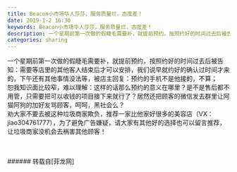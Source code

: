```yaml
---
title: Beacon小市场华人莎莎，服务质量烂，态度差！
date: 2019-1-2 16:30
keywords: Beacon小市场华人莎莎，服务质量烂，态度差！
description: 一个星期前第一次做的假睫毛需要补，就提前预约，按照约好的时间过去后被告知：需要等店里的其他客人结束后才可以安排，我们说早就约好的确认过时间才来的，下午还有其他事情没法等，被店主回复：预约的手机不是他接的，不算；恕我知识面比较窄，难以理解：这样的话那么预约的意义在哪里？是不是售后都不用管，只需要把可以收钱的项目接下来就行了？居然还把顾客的微信发去群里让阿猫阿狗的加好友骂顾客，呵呵，黑社会么？劝大家不要去被这种垃圾商家欺负，推荐一家比他家好很多的美容店（VX：jiao304761777），为了避免广告嫌疑，请大家有其他好的选择也可以留言推荐，让垃圾商家没机会去祸害其他顾客！
categories: sharing
---
```

<td class="t_f" id="postmessage_2604122">

一个星期前第一次做的假睫毛需要补，就提前预约，按照约好的时间过去后被告知：需要等店里的其他客人结束后才可以安排，我们说早就约好的确认过时间才来的，下午还有其他事情没法等，被店主回复：预约的手机不是他接的，不算；<br/>
恕我知识面比较窄，难以理解：这样的话那么预约的意义在哪里？是不是售后都不用管，只需要把可以收钱的项目接下来就行了？居然还把顾客的微信发去群里让阿猫阿狗的加好友骂顾客，呵呵，黑社会么？<br/>
劝大家不要去被这种垃圾商家欺负，推荐一家比他家好很多的美容店（VX：jiao304761777），为了避免广告嫌疑，请大家有其他好的选择也可以留言推荐，让垃圾商家没机会去祸害其他顾客！<br/>
<br/>
<br/>
</td>
###### 转载自[菲龙网]